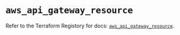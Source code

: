 # `aws_api_gateway_resource`

Refer to the Terraform Registory for docs: [`aws_api_gateway_resource`](https://registry.terraform.io/providers/hashicorp/aws/5.29.0/docs/resources/api_gateway_resource).
